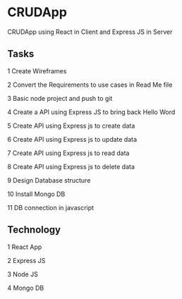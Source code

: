 # CRUDApp
CRUDApp using React in Client and Express JS in Server

## Tasks
1	Create Wireframes

2	Convert the Requirements to use cases in Read Me file

3	Basic node project and push to git

4	Create a API using Express JS to bring back Hello Word

5	Create API using Express js to create data

6	Create API using Express js to update data

7	Create API using Express js to read data

8	Create API using Express js to delete data

9	Design Database structure

10	Install Mongo DB

11	DB connection in javascript

## Technology
1	React App

2	Express JS

3	Node JS

4	Mongo DB

